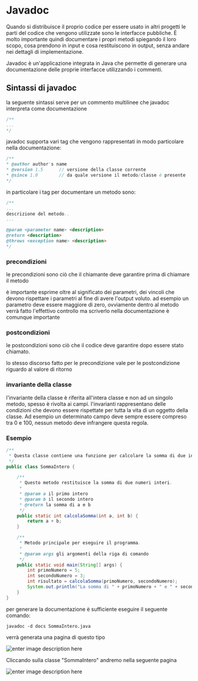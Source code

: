 ﻿# Javadoc

Quando si distribuisce il proprio codice per essere usato in altri progetti le parti del codice che vengono utilizzate sono le interfacce pubbliche. È molto importante quindi documentare i propri metodi spiegando il loro scopo, cosa prendono in input e cosa restituiscono in output, senza andare nei dettagli di implementazione.

Javadoc è un'applicazione integrata in Java che permette di generare una documentazione delle proprie interfacce utilizzando i commenti.

## Sintassi di javadoc

la seguente sintassi serve per un commento multilinee che javadoc interpreta come documentazione

```java
/**
...
*/
```

javadoc supporta vari tag che vengono rappresentati in modo particolare nella documentazione:

```java
/**
* @author author's name
* @version 1.5		// versione della classe corrente
* @since 1.0		// da quale versione il metodo/classe è presente
*/
```

in particolare i tag per documentare un metodo sono:

```java
/**
...
descrizione del metodo..
...

@param <parameter name> <description>
@return <description>
@throws <exception name> <description>
*/
```
### precondizioni 
le precondizioni sono ciò che il chiamante deve garantire prima di chiamare il metodo

è importante esprime oltre al significato dei parametri, dei vincoli che devono rispettare i parametri al fine di avere l'output voluto. ad esempio un parametro deve essere maggiore di zero, ovviamente dentro al metodo verrà fatto l'effettivo controllo ma scriverlo nella documentazione è comunque importante

### postcondizioni
le postcondizioni sono ciò che il codice deve garantire dopo essere stato chiamato.

lo stesso discorso fatto per le precondizione vale per le postcondizione riguardo al valore di ritorno

### invariante della classe

l'invariante della classe è riferita all'intera classe e non ad un singolo metodo, spesso è rivolta ai campi. l'invarianti rappresentano delle condizioni che devono essere rispettate per tutta la vita di un oggetto della classe.
Ad esempio un determinato campo deve sempre essere compreso tra 0 e 100, nessun metodo deve infrangere questa regola.

### Esempio

```java
/**
 * Questa classe contiene una funzione per calcolare la somma di due interi.
 */
public class SommaIntero {

    /**
     * Questo metodo restituisce la somma di due numeri interi.
     *
     * @param a il primo intero
     * @param b il secondo intero
     * @return la somma di a e b
     */
    public static int calcolaSomma(int a, int b) {
        return a + b;
    }

    /**
     * Metodo principale per eseguire il programma.
     *
     * @param args gli argomenti della riga di comando
     */
    public static void main(String[] args) {
        int primoNumero = 5;
        int secondoNumero = 3;
        int risultato = calcolaSomma(primoNumero, secondoNumero);
        System.out.println("La somma di " + primoNumero + " e " + secondoNumero + " è: " + risultato);
    }
}

```

per generare la documentazione è sufficiente eseguire il seguente comando:

	javadoc -d docs SommaIntero.java

verrà generata una pagina di questo tipo

![enter image description here](https://i.ibb.co/wN6V7x9/index.png)

Cliccando sulla classe "SommaIntero" andremo nella seguente pagina

![enter image description here](https://i.ibb.co/rQTCWYq/class.png)

